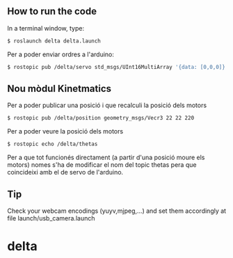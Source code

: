 
## How to run the code
In a terminal window, type:
```sh
$ roslaunch delta delta.launch
```
Per a poder enviar ordres a l'arduino:
```sh
$ rostopic pub /delta/servo std_msgs/UInt16MultiArray '{data: [0,0,0]}' --once
```

## Nou mòdul Kinetmatics

Per a poder publicar una posició i que recalculi la posició dels motors
```sh
$ rostopic pub /delta/position geometry_msgs/Vecr3 22 22 220
```

Per a poder veure la posició dels motors
```sh
$ rostopic echo /delta/thetas
```

Per a que tot funcionés directament (a partir d'una posició moure els motors) nomes s'ha de modificar el nom del topic thetas pera  que coincideixi amb el de servo de l'arduino.


## Tip
Check your webcam encodings (yuyv,mjpeg,...) and set them accordingly at file launch/usb_camera.launch
# delta
